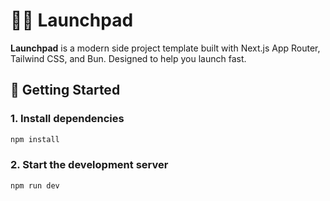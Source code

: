 # 🦸‍♂️ Launchpad

**Launchpad** is a modern side project template built with Next.js App Router, Tailwind CSS, and Bun. Designed to help you launch fast.

## 🚀 Getting Started

### 1. Install dependencies

```bash
npm install
```

### 2. Start the development server

```bash
npm run dev
```
